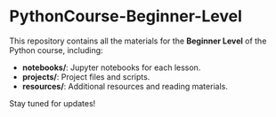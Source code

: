 # PythonCourse-Beginner-Level

This repository contains all the materials for the **Beginner Level** of the Python course, including:

- **notebooks/**: Jupyter notebooks for each lesson.
- **projects/**: Project files and scripts.
- **resources/**: Additional resources and reading materials.

Stay tuned for updates!
